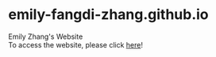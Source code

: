 # emily-fangdi-zhang.github.io
Emily Zhang's Website<br />
To access the website, please click [here](https://emily-fangdi-zhang.github.io/)!
